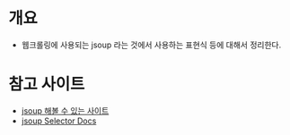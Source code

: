 # 개요
- 웹크롤링에 사용되는 jsoup 라는 것에서 사용하는 표현식 등에 대해서 정리한다. 

# 참고 사이트
- [jsoup 해볼 수 있는 사이트](https://try.jsoup.org/)
- [jsoup Selector Docs](https://jsoup.org/apidocs/org/jsoup/select/Selector.html)
